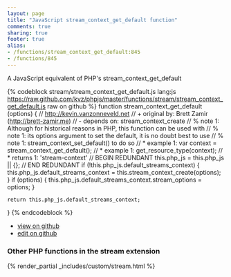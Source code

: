 ```yaml
---
layout: page
title: "JavaScript stream_context_get_default function"
comments: true
sharing: true
footer: true
alias:
- /functions/stream_context_get_default:845
- /functions/845
---
```

<!-- Generated by Rakefile:build -->
A JavaScript equivalent of PHP's stream_context_get_default

{% codeblock stream/stream_context_get_default.js lang:js https://raw.github.com/kvz/phpjs/master/functions/stream/stream_context_get_default.js raw on github %}
function stream_context_get_default (options) {
    // http://kevin.vanzonneveld.net
    // +   original by: Brett Zamir (http://brett-zamir.me)
    // -    depends on: stream_context_create
    // %          note 1: Although for historical reasons in PHP, this function can be used with
    // %          note 1: its options argument to set the default, it is no doubt best to use
    // %          note 1: stream_context_set_default() to do so
    // *     example 1: var context = stream_context_get_default();
    // *     example 1: get_resource_type(context);
    // *     returns 1: 'stream-context'
    // BEGIN REDUNDANT
    this.php_js = this.php_js || {};
    // END REDUNDANT
    if (!this.php_js.default_streams_context) {
        this.php_js.default_streams_context = this.stream_context_create(options);
    }
    if (options) {
        this.php_js.default_streams_context.stream_options = options;
    }

    return this.php_js.default_streams_context;
}
{% endcodeblock %}

 - [view on github](https://github.com/kvz/phpjs/blob/master/functions/stream/stream_context_get_default.js)
 - [edit on github](https://github.com/kvz/phpjs/edit/master/functions/stream/stream_context_get_default.js)

### Other PHP functions in the stream extension
{% render_partial _includes/custom/stream.html %}
